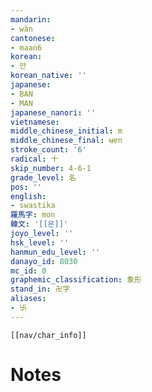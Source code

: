 ```yaml
---
mandarin:
- wàn
cantonese:
- maan6
korean:
- 만
korean_native: ''
japanese:
- BAN
- MAN
japanese_nanori: ''
vietnamese:
middle_chinese_initial: m
middle_chinese_final: ʉɐn
stroke_count: '6'
radical: 十
skip_number: 4-6-1
grade_level: 名
pos: ''
english:
- swastika
羅馬字: mon
韓文: '[[몬]]'
joyo_level: ''
hsk_level: ''
hanmun_edu_level: ''
danayo_id: 8030
mc_id: 0
graphemic_classification: 象形
stand_in: 卍字
aliases:
- 卐
---
```

```meta-bind-embed
[[nav/char_info]]
```

# Notes
